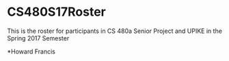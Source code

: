 # CS480S17Roster

This is the roster for participants in CS 480a Senior Project and UPIKE in the Spring 2017 Semester

*Howard Francis
